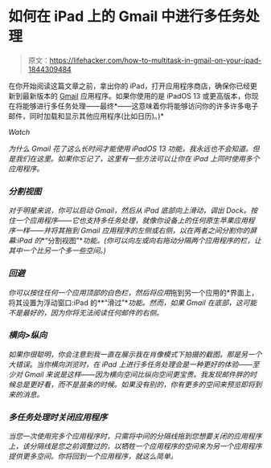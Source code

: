 # 如何在 iPad 上的 Gmail 中进行多任务处理

> 原文：<https://lifehacker.com/how-to-multitask-in-gmail-on-your-ipad-1844309484>

在你开始阅读这篇文章之前，拿出你的 iPad，打开应用程序商店，确保你已经更新到最新版本的 [Gmail](https://apps.apple.com/us/app/gmail-email-by-google/id422689480) 应用程序。如果你使用的是 iPadOS 13 或更高版本，你现在将能够进行多任务处理——最终*——这意味着你将能够访问你的许多许多电子邮件，同时加载和显示其他应用程序(比如日历)。)*

*Watch*

*为什么 Gmail 花了这么长时间才能使用 iPadOS 13 功能，我永远也不会知道。但是我们在这里。如果你忘记了，这里有一些方法可以让你在 iPad 上同时使用多个应用程序。*

### *分割视图*

*对于明星来说，你可以启动 Gmail，然后从 iPad 底部向上滑动，调出 Dock。按住一个应用程序——它也支持多任务处理，就像你设备上的任何原生苹果应用程序一样——并将其拖到 Gmail 应用程序的左侧或右侧，以在两者之间分割你的屏幕:iPad 的**“分割视图”**功能。(你可以向左或向右拖动分隔两个应用程序的栏，让其中一个比另一个多一些空间。)*

### *回避*

*你可以按住任何一个应用顶部的白色栏，然后将应用*拖到另一个应用的*界面上，将其设置为浮动窗口:iPad 的**“滑过”**功能。然而，如果 Gmail 在底部，这可能不是最好的，因为你将无法阅读任何邮件的右侧。*

### *横向>纵向*

*如果你很聪明，你会注意到我一直在展示我在肖像模式下拍摄的截图。那是另一个大错误。当你横向浏览时，在 iPad 上进行多任务处理会是一种更好的体验——至少对 Gmail 来说是这样——因为横向空间比纵向空间更宝贵。我发现邮件胖的时候总是更好看，而不是苗条的时候。如果没有别的，你有更多的空间来预览即将到来的消息。*

### *多任务处理时关闭应用程序*

*当您一次使用完多个应用程序时，只需将中间的分隔线拖到您想要关闭的应用程序上，该分隔线是您之前调整过的，以牺牲一个应用程序的空间来为另一个应用程序提供更多空间。你将回到一个应用程序，就这么简单。*